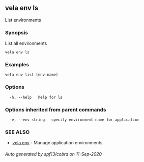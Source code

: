 ## vela env ls

List environments

### Synopsis

List all environments

```
vela env ls
```

### Examples

```
vela env list [env-name]
```

### Options

```
  -h, --help   help for ls
```

### Options inherited from parent commands

```
  -e, --env string   specify environment name for application
```

### SEE ALSO

* [vela env](vela_env.md)	 - Manage application environments

###### Auto generated by spf13/cobra on 11-Sep-2020
